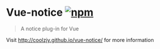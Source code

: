 # Vue-notice [![npm](https://img.shields.io/npm/v/vue-notice.svg?style=flat-square)](https://www.npmjs.com/package/vue-notice)
> A notice plug-in for Vue

Visit http://coolzjy.github.io/vue-notice/ for more information
